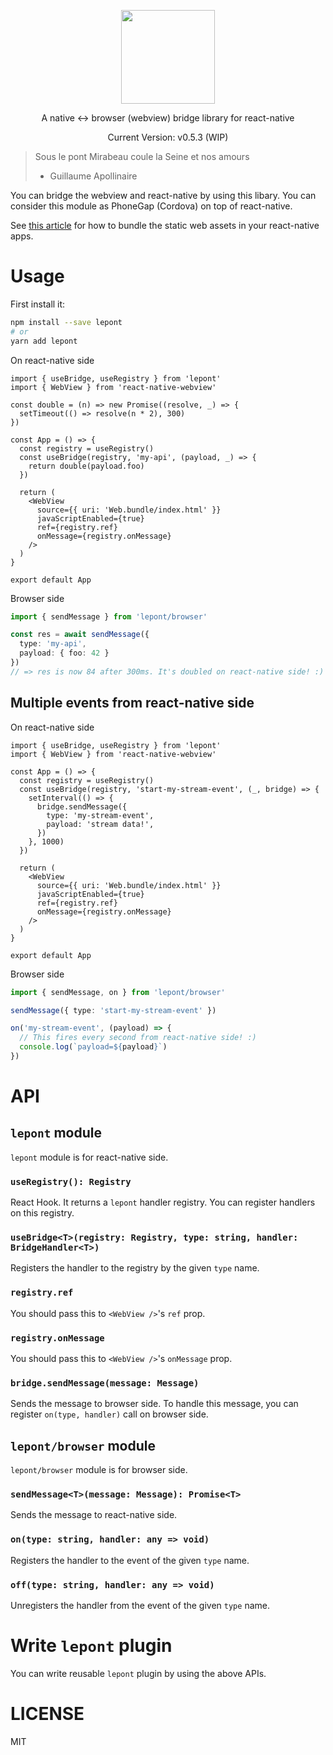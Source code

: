 <p align="center">
  <img src="https://raw.githubusercontent.com/kt3k/lepont/master/design/lepont.png" width="150" />
</p>
<p align="center">
  A native <-> browser (webview) bridge library for react-native
</p>

<p align="center">
  Current Version: v0.5.3 (WIP)
</p>

> Sous le pont Mirabeau coule la Seine et nos amours
>
> - Guillaume Apollinaire



You can bridge the webview and react-native by using this libary. You can consider this module as PhoneGap (Cordova) on top of react-native.

See [this article](https://medium.com/@caphun/react-native-load-local-static-site-inside-webview-2b93eb1c4225) for how to bundle the static web assets in your react-native apps.

# Usage

First install it:

```sh
npm install --save lepont
# or
yarn add lepont
```

On react-native side

```tsx
import { useBridge, useRegistry } from 'lepont'
import { WebView } from 'react-native-webview'

const double = (n) => new Promise((resolve, _) => {
  setTimeout(() => resolve(n * 2), 300)
})

const App = () => {
  const registry = useRegistry()
  const useBridge(registry, 'my-api', (payload, _) => {
    return double(payload.foo)
  })

  return (
    <WebView
      source={{ uri: 'Web.bundle/index.html' }}
      javaScriptEnabled={true}
      ref={registry.ref}
      onMessage={registry.onMessage}
    />
  )
}

export default App
```

Browser side
```ts
import { sendMessage } from 'lepont/browser'

const res = await sendMessage({
  type: 'my-api',
  payload: { foo: 42 }
})
// => res is now 84 after 300ms. It's doubled on react-native side! :)
```

## Multiple events from react-native side

On react-native side

```tsx
import { useBridge, useRegistry } from 'lepont'
import { WebView } from 'react-native-webview'

const App = () => {
  const registry = useRegistry()
  const useBridge(registry, 'start-my-stream-event', (_, bridge) => {
    setInterval(() => {
      bridge.sendMessage({
        type: 'my-stream-event',
        payload: 'stream data!',
      })
    }, 1000)
  })

  return (
    <WebView
      source={{ uri: 'Web.bundle/index.html' }}
      javaScriptEnabled={true}
      ref={registry.ref}
      onMessage={registry.onMessage}
    />
  )
}

export default App
```

Browser side
```ts
import { sendMessage, on } from 'lepont/browser'

sendMessage({ type: 'start-my-stream-event' })

on('my-stream-event', (payload) => {
  // This fires every second from react-native side! :)
  console.log(`payload=${payload}`)
})
```

# API

## `lepont` module

`lepont` module is for react-native side.

### `useRegistry(): Registry`

React Hook. It returns a `lepont` handler registry. You can register handlers on this registry.

### `useBridge<T>(registry: Registry, type: string, handler: BridgeHandler<T>)`

Registers the handler to the registry by the given `type` name.

### `registry.ref`

You should pass this to `<WebView />`'s `ref` prop.

### `registry.onMessage`

You should pass this to `<WebView />`'s `onMessage` prop.

### `bridge.sendMessage(message: Message)`

Sends the message to browser side. To handle this message, you can register `on(type, handler)` call on browser side.

## `lepont/browser` module

`lepont/browser` module is for browser side.

### `sendMessage<T>(message: Message): Promise<T>`

Sends the message to react-native side.

### `on(type: string, handler: any => void)`

Registers the handler to the event of the given `type` name.

### `off(type: string, handler: any => void)`

Unregisters the handler from the event of the given `type` name.

# Write `lepont` plugin

You can write reusable `lepont` plugin by using the above APIs.

# LICENSE

MIT
